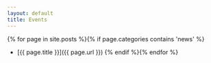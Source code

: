 ```yaml
---
layout: default
title: Events
---
```


{% for page in site.posts %}{% if page.categories contains 'news' %}
* [{{ page.title }}]({{ page.url }})
{% endif %}{% endfor %}
